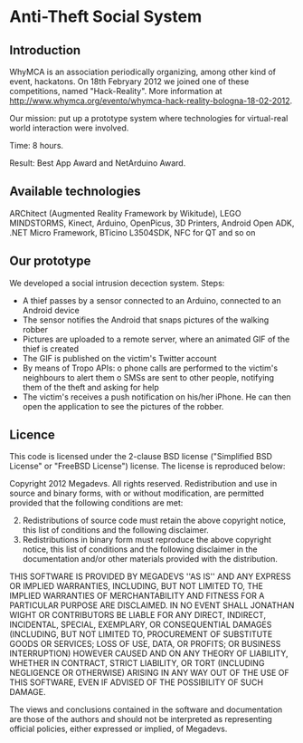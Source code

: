 Anti-Theft Social System
=======================================

Introduction
-------------

WhyMCA is an association periodically organizing, among other kind of event, hackatons.
On 18th Febryary 2012 we joined one of these competitions, named "Hack-Reality".
More information at http://www.whymca.org/evento/whymca-hack-reality-bologna-18-02-2012.

Our mission: put up a prototype system where technologies for virtual-real world interaction
were involved.

Time: 8 hours.

Result: Best App Award and NetArduino Award.

Available technologies
----------------------
ARChitect (Augmented Reality Framework by Wikitude), LEGO MINDSTORMS, Kinect, Arduino, OpenPicus,
3D Printers, Android Open ADK, .NET Micro Framework, BTicino L3504SDK, NFC for QT and so on

Our prototype
-------------

We developed a social intrusion decection system. Steps:
- A thief passes by a sensor connected to an Arduino, connected to an Android device
- The sensor notifies the Android that snaps pictures of the walking robber
- Pictures are uploaded to a remote server, where an animated GIF of the thief is created
- The GIF is published on the victim's Twitter account
- By means of Tropo APIs: 
	o phone calls are performed to the victim's neighbours to alert them
	o SMSs are sent to other people, notifying them of the theft and asking for help
- The victim's receives a push notification on his/her iPhone. He can then open the application to see the 
  pictures of the robber.


Licence
-------
This code is licensed under the 2-clause BSD license ("Simplified BSD License" or "FreeBSD License") license. The license is reproduced below:

Copyright 2012 Megadevs. All rights reserved.
Redistribution and use in source and binary forms, with or without modification, are permitted provided that the following conditions are met:

2. Redistributions of source code must retain the above copyright notice, this list of conditions and the following disclaimer.
3. Redistributions in binary form must reproduce the above copyright notice, this list of conditions and the following disclaimer in the documentation and/or other materials provided with the distribution.

THIS SOFTWARE IS PROVIDED BY MEGADEVS ''AS IS'' AND ANY EXPRESS OR IMPLIED WARRANTIES, INCLUDING, BUT NOT LIMITED TO, THE IMPLIED WARRANTIES OF MERCHANTABILITY AND FITNESS FOR A PARTICULAR PURPOSE ARE DISCLAIMED. IN NO EVENT SHALL JONATHAN WIGHT OR CONTRIBUTORS BE LIABLE FOR ANY DIRECT, INDIRECT, INCIDENTAL, SPECIAL, EXEMPLARY, OR CONSEQUENTIAL DAMAGES (INCLUDING, BUT NOT LIMITED TO, PROCUREMENT OF SUBSTITUTE GOODS OR SERVICES; LOSS OF USE, DATA, OR PROFITS; OR BUSINESS INTERRUPTION) HOWEVER CAUSED AND ON ANY THEORY OF LIABILITY, WHETHER IN CONTRACT, STRICT LIABILITY, OR TORT (INCLUDING NEGLIGENCE OR OTHERWISE) ARISING IN ANY WAY OUT OF THE USE OF THIS SOFTWARE, EVEN IF ADVISED OF THE POSSIBILITY OF SUCH DAMAGE.

The views and conclusions contained in the software and documentation are those of the authors and should not be interpreted as representing official policies, either expressed or implied, of Megadevs.
